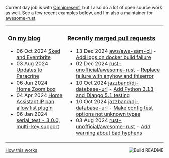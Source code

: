 Current day job is with [Omnipresent](https://www.omnipresent.com/), but I also do a lot of open source work as well. See a few recent examples below, and I'm also a maintainer for [awesome-rust](https://github.com/rust-unofficial/awesome-rust).

<table><tr><td valign="top">

### On [my blog](https://tevps.net/blog)
<!-- blog starts -->
* 06 Oct 2024 [Sked and Eventbrite](https://tevps.net/blog/2024/10/06/sked-and-eventbrite)
* 03 Aug 2024 [Updates to Paracrine](https://tevps.net/blog/2024/08/03/updates-to-paracrine)
* 06 Jun 2024 [Home Zoom box](https://tevps.net/blog/2024/06/06/home-zoom-box)
* 04 Apr 2024 [Home Assistant IP ban allow list plugin](https://tevps.net/blog/2024/04/04/home-assistant-ip-ban-allow-list-plugin)
* 06 Jan 2024 [serial_test - 3.0.0, multi-key support](https://tevps.net/blog/2024/01/06/serial_test-300-multi-key-support)
<!-- blog ends -->

</td><td valign="top">

### Recently [merged pull requests](https://github.com/search?o=desc&q=is%3Apr+author%3Apalfrey+-user%3Apalfrey+is%3Amerged+is%3Apublic&s=created&type=Issues)

<!-- prs starts -->
* 13 Dec 2024 [aws/aws-sam-cli](https://github.com/aws/aws-sam-cli) - [Add logs on docker build failure](https://github.com/aws/aws-sam-cli/pull/7675)
* 02 Dec 2024 [rust-unofficial/awesome-rust](https://github.com/rust-unofficial/awesome-rust) - [Replace failure with anyhow and thiserror](https://github.com/rust-unofficial/awesome-rust/pull/1847)
* 10 Oct 2024 [jazzband/dj-database-url](https://github.com/jazzband/dj-database-url) - [Add Python 3.13 and Django 5.1 testing](https://github.com/jazzband/dj-database-url/pull/255)
* 10 Oct 2024 [jazzband/dj-database-url](https://github.com/jazzband/dj-database-url) - [Make config test options not unknown types](https://github.com/jazzband/dj-database-url/pull/252)
* 03 Aug 2024 [rust-unofficial/awesome-rust](https://github.com/rust-unofficial/awesome-rust) - [Add warning about bad hyphens](https://github.com/rust-unofficial/awesome-rust/pull/1779)
<!-- prs ends -->

</td></tr></table>

<a href="https://github.com/palfrey/palfrey/actions"><img src="https://github.com/palfrey/palfrey/workflows/Build%20README/badge.svg?branch=main" align="right" alt="Build README"></a> <a href="https://tevps.net/blog/2020/7/11/customising-github-profile-pages/">How this works</a>
